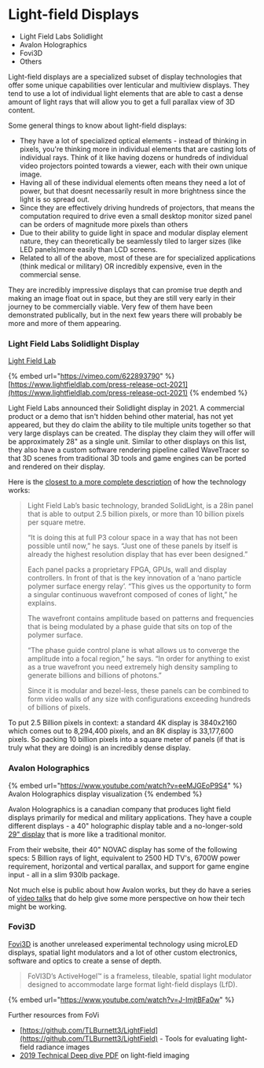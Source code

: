 # Light-field Displays

* Light Field Labs Solidlight
* Avalon Holographics
* Fovi3D
* Others

Light-field displays are a specialized subset of display technologies that offer some unique capabilities over lenticular and multiview displays. They tend to use a lot of individual light elements that are able to cast a dense amount of light rays that will allow you to get a full parallax view of 3D content.&#x20;

Some general things to know about light-field displays:

* They have a lot of specialized optical elements - instead of thinking in pixels, you're thinking more in individual elements that are casting lots of individual rays. Think of it like having dozens or hundreds of individual video projectors pointed towards a viewer, each with their own unique image.
* Having all of these individual elements often means they need a lot of power, but that doesnt necessarily result in more brightness since the light is so spread out.&#x20;
* Since they are effectively driving hundreds of projectors, that means the computation required to drive even a small desktop monitor sized panel can be orders of magnitude more pixels than others
* Due to their ability to guide light in space and modular display element nature, they can theoretically be seamlessly tiled to larger sizes (like LED panels)more easily than LCD screens.
* Related to all of the above, most of these are for specialized applications (think medical or military) OR incredibly expensive, even in the commercial sense.

They are incredibly impressive displays that can promise true depth and making an image float out in space, but they are still very early in their journey to be commercially viable. Very few of them have been demonstrated publically, but in the next few years there will probably be more and more of them appearing.

### Light Field Labs Solidlight Display

[Light Field Lab](https://lightfieldlab.com)

{% embed url="https://vimeo.com/622893790" %}
[https://www.lightfieldlab.com/press-release-oct-2021](https://www.lightfieldlab.com/press-release-oct-2021)
{% endembed %}

Light Field Labs announced their Solidlight display in 2021. A commercial product or a demo that isn't hidden behind other material, has not yet appeared, but they do claim the ability to tile multiple units together so that very large displays can be created. The display they claim they will offer will be approximately 28" as a single unit. Similar to other displays on this list, they also have a custom software rendering pipeline called WaveTracer so that 3D scenes from traditional 3D tools and game engines can be ported and rendered on their display.

Here is the [closest to a more complete description](https://www.ibc.org/features/the-holodeck-emerges-into-the-light/8357.article) of how the technology works:

> Light Field Lab’s basic technology, branded SolidLight, is a 28in panel that is able to output 2.5 billion pixels, or more than 10 billion pixels per square metre. &#x20;
>
> “It is doing this at full P3 colour space in a way that has not been possible until now,” he says. “Just one of these panels by itself is already the highest resolution display that has ever been designed.”&#x20;
>
> Each panel packs a proprietary FPGA, GPUs, wall and display controllers. In front of that is the key innovation of a ‘nano particle polymer surface energy relay’. “This gives us the opportunity to form a singular continuous wavefront composed of cones of light,” he explains. &#x20;
>
> The wavefront contains amplitude based on patterns and frequencies that is being modulated by a phase guide that sits on top of the polymer surface. &#x20;
>
> “The phase guide control plane is what allows us to converge the amplitude into a focal region,” he says. “In order for anything to exist as a true wavefront you need extremely high density sampling to generate billions and billions of photons.”&#x20;
>
> Since it is modular and bezel-less, these panels can be combined to form video walls of any size with configurations exceeding hundreds of billions of pixels.&#x20;

To put 2.5 Billion pixels in context: a standard 4K display is 3840x2160 which comes out to 8,294,400 pixels, and an 8K display is 33,177,600 pixels. So packing 10 billion pixels into a square meter of panels (if that is truly what they are doing) is an incredibly dense display.

### Avalon Holographics

{% embed url="https://www.youtube.com/watch?v=eeMJGEoP9S4" %}
Avalon Holographics display visualization
{% endembed %}

Avalon Holographics is a canadian company that produces light field displays primarily for medical and military applications. They have a couple different displays -  a 40" holographic display table and a no-longer-sold [29" display](https://www.avalonholographics.com/productsnew) that is more like a traditional monitor.

From their website, their 40" NOVAC display has some of the following specs: 5 Billion rays of light, equivalent to 2500 HD TV's, 6700W power requirement, horizontal and vertical parallax, and support for game engine input - all in a slim 930lb package.&#x20;

Not much else is public about how Avalon works, but they do have a series of [video talks](https://www.youtube.com/watch?v=0aPDxjW3SG8) that do help give some more perspective on how their tech might be working.

### Fovi3D

[Fovi3D](https://www.fovi3d.com/activehogel) is another unreleased experimental technology using microLED displays, spatial light modulators and a lot of other custom electronics, software and optics to create a sense of depth.

> FoVI3D’s ActiveHogel™ is a frameless, tileable, spatial light modulator designed to accommodate large format light-field displays (LfD).

{% embed url="https://www.youtube.com/watch?v=J-ImjtBFa0w" %}

Further resources from FoVi

* [https://github.com/TLBurnett3/LightField](https://github.com/TLBurnett3/LightField) - Tools for evaluating light-field radiance images
* [2019 Technical Deep dive PDF](https://www.arch.tamu.edu/app/uploads/2021/10/FoVI3D\_DeepDrive.pdf) on light-field imaging

